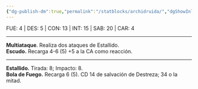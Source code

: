 ```yaml
---
{"dg-publish-dm":true,"permalink":"/statblocks/archidruida/","dgShowInlineTitle":"false"}
---
```


<p><span><span style="display:none"> AC:<span id="ac">14</span> | HP: <span id="hp">104</span> | IN: <span id="in">2</span></span></span></p><p><span>FUE: <span class="dice-roller no-icon" aria-label-position="top" data-dice="d20+-1" aria-label="d20+-1
[5]+-1"><span class="dice-roller-result">4</span></span> | DES: <span class="dice-roller no-icon" aria-label-position="top" data-dice="d20+2" aria-label="d20+2
[3]+2"><span class="dice-roller-result">5</span></span> | CON: <span class="dice-roller no-icon" aria-label-position="top" data-dice="d20+0" aria-label="d20+0
[13]+0"><span class="dice-roller-result">13</span></span> | INT: <span class="dice-roller no-icon" aria-label-position="top" data-dice="d20+3" aria-label="d20+3
[12]+3"><span class="dice-roller-result">15</span></span> | SAB: <span class="dice-roller no-icon" aria-label-position="top" data-dice="d20+1" aria-label="d20+1
[19]+1"><span class="dice-roller-result">20</span></span> | CAR: <span class="dice-roller no-icon" aria-label-position="top" data-dice="d20+0" aria-label="d20+0
[4]+0"><span class="dice-roller-result">4</span></span></span></p><p><span><hr>
<p dir="auto"><strong>Multiataque</strong>. Realiza dos ataques de Estallido.<br>
<strong>Escudo.</strong> Recarga 4-6 (<span class="dice-roller no-icon" aria-label-position="top" data-dice="d6" aria-label="d6
[5]"><span class="dice-roller-result">5</span></span>) +5 a la CA como reacción.</p></span></p><p><span><hr>
<p dir="auto"><strong>Estallido.</strong> Tirada: <span class="dice-roller no-icon" aria-label-position="top" data-dice="d20+6" aria-label="d20+6
[2]+6"><span class="dice-roller-result">8</span></span>; Impacto: <span class="dice-roller no-icon" aria-label-position="top" data-dice="3d8+3" aria-label="3d8+3
[1, 3, 1]+3"><span class="dice-roller-result">8</span></span>.<br>
<strong>Bola de Fuego.</strong> Recarga 6 (<span class="dice-roller no-icon" aria-label-position="top" data-dice="d6" aria-label="d6
[5]"><span class="dice-roller-result">5</span></span>). CD 14 de salvación de Destreza; <span class="dice-roller no-icon" aria-label-position="top" data-dice="8d6" aria-label="8d6
[2, 2, 4, 6, 6, 6, 5, 3]"><span class="dice-roller-result">34</span></span> o la mitad.</p></span></p>
